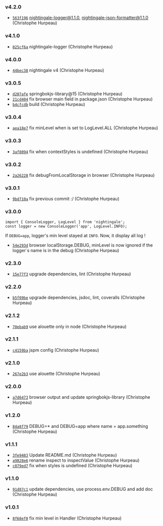 ### v4.2.0

- [`563f196`](https://github.com/nightingalejs/nightingale/commit/563f19664df31908c79accb59f5093db2c0ce717) nightingale-logger@1.1.0, nightingale-json-formatter@1.1.0 (Christophe Hurpeau)

### v4.1.0

- [`025cf6a`](https://github.com/nightingalejs/nightingale/commit/025cf6ad56070e22b92f36fc5b9f5b75713190e2) nightingale-logger (Christophe Hurpeau)

### v4.0.0

- [`44bec38`](https://github.com/nightingalejs/nightingale/commit/44bec38b7f5dcd1ab2afeaee87d0a4c78db6fd29) nightingale v4 (Christophe Hurpeau)

### v3.0.5

- [`d207afe`](https://github.com/christophehurpeau/nightingale/commit/d207afe89c1759f451626285370b7e155f6040e7) springbokjs-library@15 (Christophe Hurpeau)
- [`21cd404`](https://github.com/christophehurpeau/nightingale/commit/21cd4041004597a9f0f0d2cd9fe62886b3ab2896) fix browser main field in package.json (Christophe Hurpeau)
- [`b4cfcdb`](https://github.com/christophehurpeau/nightingale/commit/b4cfcdb935d2f528240a2dd5a4b736cc19f140ac) build (Christophe Hurpeau)

### v3.0.4

- [`aea18e7`](https://github.com/christophehurpeau/nightingale/commit/aea18e71c21cf655d03ab22e92348491c65551d6) fix minLevel when is set to LogLevel.ALL (Christophe Hurpeau)

### v3.0.3

- [`3af8094`](https://github.com/christophehurpeau/nightingale/commit/3af80947085d2fe4e7ed7301821110debd743a53) fix when contextStyles is undefined (Christophe Hurpeau)

### v3.0.2

- [`2a26228`](https://github.com/christophehurpeau/nightingale/commit/2a2622876c4b4dc8d4fa5fddbb86a16a080f5c86) fix debugFromLocalStorage in browser (Christophe Hurpeau)

### v3.0.1

- [`9bd710a`](https://github.com/christophehurpeau/nightingale/commit/9bd710a84875a3c44b51f3134ea02650bd57d04c) fix previous commit :/ (Christophe Hurpeau)

### v3.0.0

```
import { ConsoleLogger, LogLevel } from 'nightingale';
const logger = new ConsoleLogger('app', LogLevel.INFO);
```

If `DEBUG=app`, logger's min level stayed at `INFO`. Now, it display all log !

- [`54e293d`](https://github.com/christophehurpeau/nightingale/commit/54e293da0f159a28e844b6d3aaf1300c8e473c2c) browser localStorage.DEBUG, minLevel is now ignored if the logger`s name is in the debug (Christophe Hurpeau)


### v2.3.0

- [`15e77f3`](https://github.com/christophehurpeau/nightingale/commit/15e77f38c6aede090e9dca2d5ceadeeff322dc20) upgrade dependencies, lint (Christophe Hurpeau)

### v2.2.0

- [`b5f09be`](https://github.com/christophehurpeau/nightingale/commit/b5f09beeaba6007c53501bd69eaf9bfe842528f3) upgrade dependencies, jsdoc, lint, coveralls (Christophe Hurpeau)

### v2.1.2

- [`70ebab9`](https://github.com/christophehurpeau/nightingale/commit/70ebab975c074ea27e082a6e1748ee1e7c75c4da) use alouette only in node (Christophe Hurpeau)

### v2.1.1

- [`c4159ba`](https://github.com/christophehurpeau/nightingale/commit/c4159bace53c3948f024b99fd0985b0934d93361) jspm config (Christophe Hurpeau)

### v2.1.0

- [`267e2b3`](https://github.com/christophehurpeau/nightingale/commit/267e2b3a5b894f12d147f8595f3e4a5ab931310d) use alouette (Christophe Hurpeau)

### v2.0.0

- [`a7d6473`](https://github.com/christophehurpeau/nightingale/commit/a7d6473e9f482066eeb23d3745daf0de3727b19f) browser output and update springbokjs-library (Christophe Hurpeau)

### v1.2.0

- [`84a8f79`](https://github.com/christophehurpeau/nightingale/commit/84a8f79ed312f8e654a36e222bc4d9881fa32d7c) DEBUG=* and DEBUG=app where name = app.something (Christophe Hurpeau)

### v1.1.1

- [`3fe9483`](https://github.com/christophehurpeau/nightingale/commit/3fe9483ce70a4e29a04a1cc43855afa24bd2e4c1) Update README.md (Christophe Hurpeau)
- [`a9828e6`](https://github.com/christophehurpeau/nightingale/commit/a9828e681e2d2e7f3e7a581836c9efa15ed7e637) rename inspect to inspectValue (Christophe Hurpeau)
- [`c079ed7`](https://github.com/christophehurpeau/nightingale/commit/c079ed7273b21dcde4001fdbb008917975e5fb5f) fix when styles is undefined (Christophe Hurpeau)

### v1.1.0

- [`91d87c1`](https://github.com/christophehurpeau/nightingale/commit/91d87c1d13e50fbb5a9ce61885f55dd4d3075d25) update dependencies, use process.env.DEBUG and add doc (Christophe Hurpeau)

### v1.0.1

- [`8f68ef0`](https://github.com/christophehurpeau/nightingale/commit/8f68ef08058b9dcb6413e3884b2576c427bec19f) fix min level in Handler (Christophe Hurpeau)

